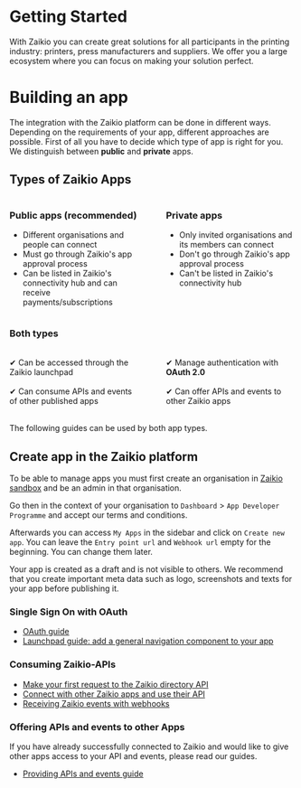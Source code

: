 # Getting Started

With Zaikio you can create great solutions for all participants in the printing industry: printers, press manufacturers and suppliers. We offer you a large ecosystem where you can focus on making your solution perfect.

# Building an app

The integration with the Zaikio platform can be done in different ways. Depending on the requirements of your app, different approaches are possible. First of all you have to decide which type of app is right for you. We distinguish between **public** and **private** apps.

## Types of Zaikio Apps

<div style="display:flex">
  <div style="width:50%;margin-right:25px;">

### Public apps (recommended)

<ul>
<li>Different organisations and people can connect</li>
<li>Must go through Zaikio's app approval process</li>
<li>Can be listed in Zaikio's connectivity hub and can receive payments/subscriptions</li>
</ul>

  </div>
  <div style="width:50%;margin-left:25px;">

### Private apps

<ul>
<li>Only invited organisations and its members can connect</li>
<li>Don't go through Zaikio's app approval process</li>
<li>Can't be listed in Zaikio's connectivity hub</li>
</ul>

  </div>
</div>

### Both types

<div style="display:flex">
  <div style="width:50%;margin-right:25px;"><br>
    ✔ Can be accessed through the Zaikio launchpad<br><br>
    ✔ Can consume APIs and events of other published apps
  </div>

  <div style="width:50%;margin-left:25px;"><br>
    ✔ Manage authentication with <strong>OAuth 2.0</strong><br><br>
    ✔ Can offer APIs and events to other Zaikio apps
  </div>
</div>
<br>

The following guides can be used by both app types.

## Create app in the Zaikio platform

To be able to manage apps you must first create an organisation in [Zaikio sandbox](https://directory.sandbox.zaikio.com) and be an admin in that organisation.

Go then in the context of your organisation to `Dashboard` > `App Developer Programme` and accept our terms and conditions.

Afterwards you can access `My Apps` in the sidebar and click on `Create new app`. You can leave the `Entry point url` and `Webhook url` empty for the beginning. You can change them later.

Your app is created as a draft and is not visible to others. We recommend that you create important meta data such as logo, screenshots and texts for your app before publishing it.

### Single Sign On with OAuth

- [OAuth guide](/guide/oauth/)
- [Launchpad guide: add a general navigation component to your app](/guide/launchpad/)


### Consuming Zaikio-APIs

- [Make your first request to the Zaikio directory API](/guide/try-api/)
- [Connect with other Zaikio apps and use their API](#coming-soon)
- [Receiving Zaikio events with webhooks](/guide/loom/receiving-events.html)

### Offering APIs and events to other Apps

If you have already successfully connected to Zaikio and would like to give other apps access to your API and events, please read our guides.

- [Providing APIs and events guide](/guide/provide-api)
